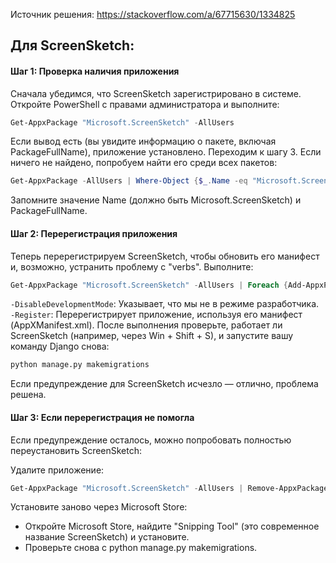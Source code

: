 Источник решения:
https://stackoverflow.com/a/67715630/1334825

Для ScreenSketch:
------------


#### Шаг 1: Проверка наличия приложения

Сначала убедимся, что ScreenSketch зарегистрировано в системе. Откройте PowerShell с правами администратора и выполните:

```powershell
Get-AppxPackage "Microsoft.ScreenSketch" -AllUsers
```


Если вывод есть (вы увидите информацию о пакете, включая PackageFullName), приложение установлено. Переходим к шагу 3.
Если ничего не найдено, попробуем найти его среди всех пакетов:

```powershell
Get-AppxPackage -AllUsers | Where-Object {$_.Name -eq "Microsoft.ScreenSketch"}
```

Запомните значение Name (должно быть Microsoft.ScreenSketch) и PackageFullName.


#### Шаг 2: Перерегистрация приложения


Теперь перерегистрируем ScreenSketch, чтобы обновить его манифест и, возможно, устранить проблему с "verbs". Выполните:

```powershell
Get-AppxPackage "Microsoft.ScreenSketch" -AllUsers | Foreach {Add-AppxPackage -DisableDevelopmentMode -Register "$($_.InstallLocation)\AppXManifest.xml"}
```

`-DisableDevelopmentMode`: Указывает, что мы не в режиме разработчика.
`-Register`: Перерегистрирует приложение, используя его манифест (AppXManifest.xml).
После выполнения проверьте, работает ли ScreenSketch (например, через Win + Shift + S), и запустите вашу команду Django снова:

```bash
python manage.py makemigrations
```

Если предупреждение для ScreenSketch исчезло — отлично, проблема решена.


#### Шаг 3: Если перерегистрация не помогла

Если предупреждение осталось, можно попробовать полностью переустановить ScreenSketch:

Удалите приложение:

```powershell
Get-AppxPackage "Microsoft.ScreenSketch" -AllUsers | Remove-AppxPackage
```

Установите заново через Microsoft Store:

- Откройте Microsoft Store, найдите "Snipping Tool" (это современное название ScreenSketch) и установите.
- Проверьте снова с python manage.py makemigrations.
